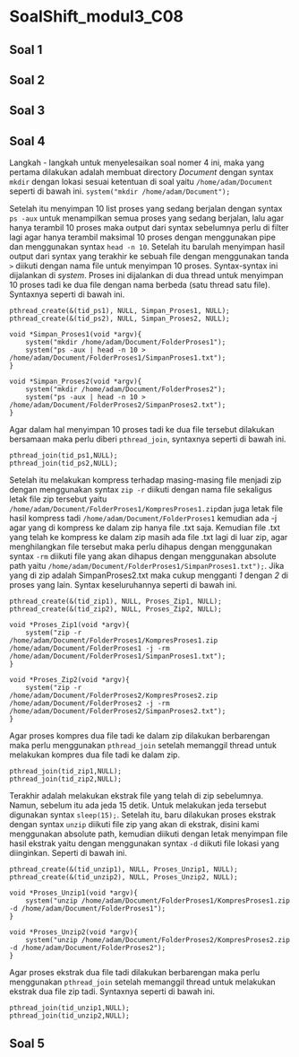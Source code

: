 # SoalShift_modul3_C08

## Soal 1

## Soal 2

## Soal 3

## Soal 4
Langkah - langkah untuk menyelesaikan soal nomer 4 ini, maka yang pertama dilakukan adalah membuat directory *Document* dengan syntax ```mkdir``` dengan lokasi sesuai ketentuan di soal yaitu ```/home/adam/Document``` seperti di bawah ini.
```system("mkdir /home/adam/Document");```

Setelah itu menyimpan 10 list proses yang sedang berjalan dengan syntax ```ps -aux``` untuk menampilkan semua proses yang sedang berjalan, lalu agar hanya terambil 10 proses maka output dari syntax sebelumnya perlu di filter lagi agar hanya terambil maksimal 10 proses dengan menggunakan pipe dan menggunakan syntax  ```head -n 10```. Setelah itu barulah menyimpan hasil output dari syntax yang terakhir ke sebuah file dengan menggunakan tanda ```>``` diikuti dengan nama file untuk menyimpan 10 proses. Syntax-syntax ini dijalankan di *system*. Proses ini dijalankan di dua thread untuk menyimpan 10 proses tadi ke dua file dengan nama berbeda (satu thread satu file). Syntaxnya seperti di bawah ini.
```
pthread_create(&(tid_ps1), NULL, Simpan_Proses1, NULL);
pthread_create(&(tid_ps2), NULL, Simpan_Proses2, NULL);

void *Simpan_Proses1(void *argv){
    system("mkdir /home/adam/Document/FolderProses1");
    system("ps -aux | head -n 10 > /home/adam/Document/FolderProses1/SimpanProses1.txt");
}

void *Simpan_Proses2(void *argv){
    system("mkdir /home/adam/Document/FolderProses2");
    system("ps -aux | head -n 10 > /home/adam/Document/FolderProses2/SimpanProses2.txt");
}
```

Agar dalam hal menyimpan 10 proses tadi ke dua file tersebut dilakukan bersamaan maka perlu diberi ```pthread_join```, syntaxnya seperti di bawah ini.
```
pthread_join(tid_ps1,NULL);
pthread_join(tid_ps2,NULL);
```

Setelah itu melakukan kompress terhadap masing-masing file menjadi zip dengan menggunakan syntax ```zip -r``` diikuti dengan nama file sekaligus letak file zip tersebut yaitu ```/home/adam/Document/FolderProses1/KompresProses1.zip```dan juga letak file hasil kompress tadi ```/home/adam/Document/FolderProses1``` kemudian ada -j agar yang di kompress ke dalam zip hanya file .txt saja. Kemudian file .txt yang telah ke kompress ke dalam zip masih ada file .txt lagi di luar zip, agar menghilangkan file tersebut maka perlu dihapus dengan menggunakan syntax ```-rm``` diikuti file yang akan dihapus dengan menggunakan absolute path yaitu ```/home/adam/Document/FolderProses1/SimpanProses1.txt");```. Jika yang di zip adalah SimpanProses2.txt maka cukup mengganti *1* dengan *2* di proses yang lain. Syntax keseluruhannya seperti di bawah ini.
```
pthread_create(&(tid_zip1), NULL, Proses_Zip1, NULL);
pthread_create(&(tid_zip2), NULL, Proses_Zip2, NULL);

void *Proses_Zip1(void *argv){
    system("zip -r /home/adam/Document/FolderProses1/KompresProses1.zip /home/adam/Document/FolderProses1 -j -rm /home/adam/Document/FolderProses1/SimpanProses1.txt");
}

void *Proses_Zip2(void *argv){
    system("zip -r /home/adam/Document/FolderProses2/KompresProses2.zip /home/adam/Document/FolderProses2 -j -rm /home/adam/Document/FolderProses2/SimpanProses2.txt");
}
```
Agar proses kompres dua file tadi ke dalam zip dilakukan berbarengan maka perlu menggunakan ```pthread_join``` setelah memanggil thread untuk melakukan kompres dua file tadi ke dalam zip.
```
pthread_join(tid_zip1,NULL);
pthread_join(tid_zip2,NULL);
```

Terakhir adalah melakukan ekstrak file yang telah di zip sebelumnya. Namun, sebelum itu ada jeda 15 detik. Untuk melakukan jeda tersebut digunakan syntax ```sleep(15);```. Setelah itu, baru dilakukan proses ekstrak dengan syntax ```unzip``` diikuti file zip yang akan di ekstrak, disini  kami menggunakan absolute path, kemudian diikuti dengan letak menyimpan file hasil ekstrak yaitu dengan menggunakan syntax ```-d``` diikuti file lokasi yang diinginkan. Seperti di bawah ini.
```
pthread_create(&(tid_unzip1), NULL, Proses_Unzip1, NULL);  
pthread_create(&(tid_unzip2), NULL, Proses_Unzip2, NULL);

void *Proses_Unzip1(void *argv){
    system("unzip /home/adam/Document/FolderProses1/KompresProses1.zip -d /home/adam/Document/FolderProses1");
}

void *Proses_Unzip2(void *argv){
    system("unzip /home/adam/Document/FolderProses2/KompresProses2.zip -d /home/adam/Document/FolderProses2");
}
```

Agar proses ekstrak dua file tadi dilakukan berbarengan maka perlu menggunakan ```pthread_join``` setelah memanggil thread untuk melakukan ekstrak dua file zip tadi. Syntaxnya seperti di bawah ini.
```
pthread_join(tid_unzip1,NULL);
pthread_join(tid_unzip2,NULL);
```

## Soal 5



